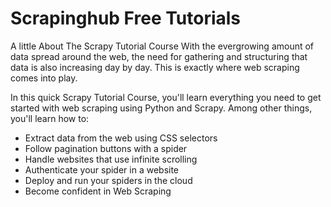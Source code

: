 # Scrapinghub Free Tutorials

A little About The Scrapy Tutorial Course
With the evergrowing amount of data spread around the web, the need for gathering and structuring that data is also increasing day by day. This is exactly where web scraping comes into play.

In this quick Scrapy Tutorial Course, you'll learn everything you need to get started with web scraping using Python and Scrapy. Among other things, you'll learn how to:

<ul>
<li>Extract data from the web using CSS selectors</li>
<li>Follow pagination buttons with a spider</li>
<li>Handle websites that use infinite scrolling</li>
<li>Authenticate your spider in a website </li>
<li>Deploy and run your spiders in the cloud</li>
<li>Become confident in Web Scraping</li>
</ul>
